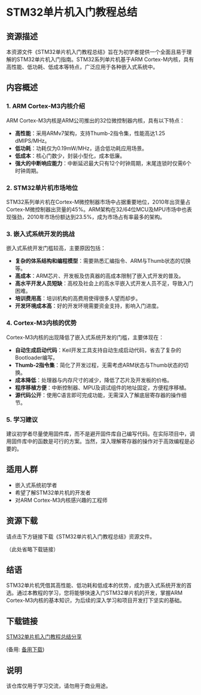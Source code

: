 # STM32单片机入门教程总结

## 资源描述

本资源文件《STM32单片机入门教程总结》旨在为初学者提供一个全面且易于理解的STM32单片机入门指南。STM32系列单片机基于ARM Cortex-M内核，具有高性能、低功耗、低成本等特点，广泛应用于各种嵌入式系统中。

## 内容概述

### 1. ARM Cortex-M3内核介绍

ARM Cortex-M3内核是ARM公司推出的32位微控制器内核，具有以下特点：
- **高性能**：采用ARMv7架构，支持Thumb-2指令集，性能高达1.25 dMIPS/MHz。
- **低功耗**：功耗仅为0.19mW/MHz，适合低功耗应用场景。
- **低成本**：核心门数少，封装小型化，成本低廉。
- **强大的中断响应能力**：中断延迟最大只有12个时钟周期，末尾连锁时仅需6个时钟周期。

### 2. STM32单片机市场地位

STM32系列单片机在Cortex-M微控制器市场中占据重要地位，2010年出货量占Cortex-M微控制器出货量的45%。ARM架构在32/64位MCU及MPU市场中也表现强劲，2010年市场份额达到23.5%，成为市场占有率最多的架构。

### 3. 嵌入式系统开发的挑战

嵌入式系统开发门槛较高，主要原因包括：
- **复杂的体系结构和编程模型**：需要熟悉汇编指令、ARM与Thumb状态的切换等。
- **高成本**：ARM芯片、开发板及仿真器的高成本限制了嵌入式开发的普及。
- **高水平开发人员短缺**：高校及社会上的高水平嵌入式开发人员不足，导致入门困难。
- **培训费用高**：培训机构的高费用使得很多人望而却步。
- **开发环境成本高**：好的开发环境需要资金支持，影响入门进度。

### 4. Cortex-M3内核的优势

Cortex-M3内核的出现降低了嵌入式系统开发的门槛，主要体现在：
- **自动生成启动代码**：Keil开发工具支持自动生成启动代码，省去了复杂的Bootloader编写。
- **Thumb-2指令集**：简化了开发过程，无需考虑ARM状态与Thumb状态的切换。
- **成本降低**：处理器与内存尺寸的减少，降低了芯片及开发板的价格。
- **程序移植方便**：中断控制器、MPU及调试组件的地址固定，方便程序移植。
- **源代码公开**：使用C语言即可完成功能，无需深入了解底层寄存器的操作细节。

### 5. 学习建议

建议初学者尽量使用固件库，而不是避开固件库自己编写代码。在实际项目中，调用固件库中的函数是可行的方案。当然，深入理解寄存器的操作对于高效编程是必要的。

## 适用人群

- 嵌入式系统初学者
- 希望了解STM32单片机的开发者
- 对ARM Cortex-M3内核感兴趣的工程师

## 资源下载

请点击下方链接下载《STM32单片机入门教程总结》资源文件。

（此处省略下载链接）

## 结语

STM32单片机凭借其高性能、低功耗和低成本的优势，成为嵌入式系统开发的首选。通过本教程的学习，您将能够快速入门STM32单片机的开发，掌握ARM Cortex-M3内核的基本知识，为后续的深入学习和项目开发打下坚实的基础。

## 下载链接
[STM32单片机入门教程总结分享](https://pan.quark.cn/s/744d432bfb4e) 

(备用: [备用下载](https://pan.baidu.com/s/1yX1kvaZEUX6_8_pl1c59nA?pwd=1234))

## 说明

该仓库仅用于学习交流，请勿用于商业用途。
